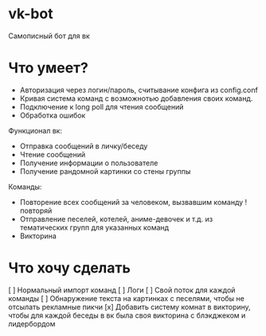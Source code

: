 # vk-bot
Самописный бот для вк

# Что умеет?

  - Авторизация через логин/пароль, считывание конфига из config.conf
  - Кривая система команд с возможнотью добавления своих команд.
  - Подключение к long poll для чтения сообщений
  - Обработка ошибок

Функционал вк:
  - Отправка сообщений в личку/беседу
  - Чтение сообщений
  - Получение информации о пользователе
  - Получение рандомной картинки со стены группы

Команды:
  - Повторение всех сообщений за человеком, вызвавшим команду !повторяй
  - Отправление песелей, котелей, аниме-девочек и т.д. из тематических групп для указанных команд
  - Викторина

# Что хочу сделать

  [ ] Нормальный импорт команд
  [ ] Логи
  [ ] Свой поток для каждой команды
  [ ] Обнаружение текста на картинках с песелями, чтобы не отсылать рекламные пикчи
  [x] Добавить систему комнат в викторину, чтобы для каждой беседы в вк была своя викторина с блэкджеком и лидербордом

